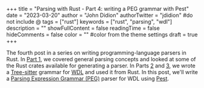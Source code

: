 +++
title = "Parsing with Rust - Part 4: writing a PEG grammar with Pest"
date = "2023-03-20"
author = "John Didion"
authorTwitter = "jdidion" #do not include @
tags = ["rust"]
keywords = ["rust", "parsing", "wdl"]
description = ""
showFullContent = false
readingTime = false
hideComments = false
color = "" #color from the theme settings
draft = true
+++

The fourth post in a series on writing programming-language parsers in Rust. In [Part 1](/posts/parsing-with-rust-part1/), we covered general parsing concepts and looked at some of the Rust crates available for generating a parser. In Parts [2](/posts/parsing-with-rust-part2/) and [3](/posts/parsing-with-rust-part2/), we wrote a [Tree-sitter](https://tree-sitter.github.io/tree-sitter/) grammar for [WDL](https://openwdl.org) and used it from Rust. In this post, we'll   write a [Parsing Expression Grammar (PEG)](https://en.wikipedia.org/wiki/Parsing_expression_grammar) parser for WDL using [Pest](https://pest.rs/).

<!--more-->

